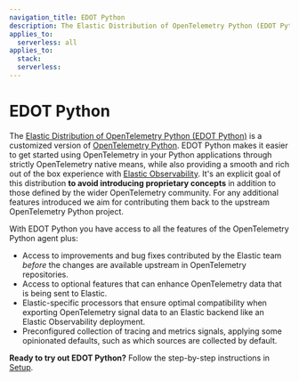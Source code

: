 ```yaml
---
navigation_title: EDOT Python
description: The Elastic Distribution of OpenTelemetry Python (EDOT Python) is a customized version of OpenTelemetry Python.
applies_to:
  serverless: all
applies_to:
  stack:
  serverless:
---
```


# EDOT Python

The [Elastic Distribution of OpenTelemetry Python (EDOT Python)](https://github.com/elastic/elastic-otel-python) is a customized version of [OpenTelemetry Python](https://opentelemetry.io/docs/languages/python).
EDOT Python makes it easier to get started using OpenTelemetry in your Python applications through strictly OpenTelemetry native means, while also providing a smooth and rich out of the box experience with [Elastic Observability](https://www.elastic.co/observability). It's an explicit goal of this distribution **to avoid introducing proprietary concepts** in addition to those defined by the wider OpenTelemetry community. For any additional features introduced we aim for contributing them back to the upstream OpenTelemetry Python project.

With EDOT Python you have access to all the features of the OpenTelemetry Python agent plus:

* Access to improvements and bug fixes contributed by the Elastic team _before_ the changes are available upstream in OpenTelemetry repositories.
* Access to optional features that can enhance OpenTelemetry data that is being sent to Elastic.
* Elastic-specific processors that ensure optimal compatibility when exporting OpenTelemetry signal data to an Elastic backend like an Elastic Observability deployment.
* Preconfigured collection of tracing and metrics signals, applying some opinionated defaults, such as which sources are collected by default.

**Ready to try out EDOT Python?** Follow the step-by-step instructions in [Setup](./setup/index.md).
